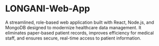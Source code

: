 # LONGANI-Web-App
A streamlined, role-based web application built with React, Node.js, and MongoDB designed to modernize healthcare data management. It eliminates paper-based patient records, improves efficiency for medical staff, and ensures secure, real-time access to patient information.
